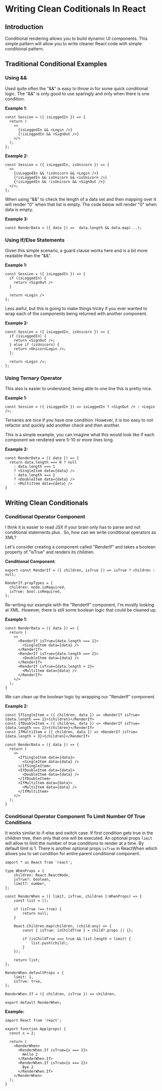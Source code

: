 # Writing Clean Coditionals In React

## Introduction

Conditional rendering allows you to build dynamic UI components. This simple pattern will allow you to write cleaner React code with simple conditional pattern.

## Traditional Conditional Examples

### Using &&

Used quite often the "&&" is easy to throw in for some quick conditional logic. The "&&" is only good to use sparingly and only when there is one condition.

**Example 1:**

```tsx
const Session = ({ isLoggedIn }) => {
  return (
    <>
      {isLoggedIn && <Login />}
      {!isLoggedIn && <SignOut />}
    </>
  );
};
```

**Example 2:**

```tsx
const Session = ({ isLoggedIn, isUnicorn }) => {
  <>
    {isLoggedIn && !isUnicorn && <Login />}
    {!isLoggedIn && isUnicorn && <isUnicorn />}
    {!isLoggedIn && !isUnicorn && <SignOut />}
  </>;
};
```

When using "&&" to check the length of a data set and then mapping over it will render "0" when that list is empty.
The code below will render "0" when data is empty.

**Example 3:**

```tsx
const RenderData = ({ data }) =>  data.length && data.map(...); 
```

### Using If/Else Statements

Given this simple scenario, a guard clause works here and is a bit more readable than the "&&".

**Example 1:**

```tsx
const Session = ({ isLoggedIn }) => {
  if (isLoggedIn) {
    return <SignOut />
  }

  return <Login />
};
```

Less awful, but this is going to make things tricky if you ever wanted to wrap each of the components being returned with another component.

**Example 2:**

```tsx
const Session = ({ isLoggedIn, isUnicorn }) => {
  if (isLoggedIn) {
    return <SignOut />;
  } else if (isUnicorn) {
    return <UnicornLogin />;
  };

  return <Login />;
};
```

### Using Ternary Operator

This also is easier to understand; being able to one line this is pretty nice.

**Example 1:**

```tsx
const Session = ({ isLoggedIn }) => isLoggedIn ? <SignOut /> : <Login />;
```

Ternaries are nice if you have one condition. However, it is too easy to not refactor and quickly add another check and then another.

This is a simple example, you can imagine what this would look like if each component we rendered were 5-10 or more lines long.

**Example 2:**

```tsx
const RenderData = ({ data }) => {
  return data.length === 0 ? null
    : data.length === 1
    ? <SingleItem data={data} />
    : data.length === 2
    ? <DoubleItem data={data} />
    : <MultiItem data={data} />
}
```

## Writing Clean Conditionals

### Conditional Operator Component

I think it is easier to read JSX if your brain only has to parse and not conditional statements plus . So, how can we write conditional operators as XML?

Let's consider creating a component called "RenderIf" and takes a boolean property of "isTrue" and renders its children.

**Conditional Component:**

```tsx
export const RenderIf = ({ children, isTrue }) => isTrue ? children : null;

RenderIf.propTypes = {
  children: node.isRequired,
  isTrue: bool.isRequired,
};
```

Re-writing our example with the "RenderIf" component, I'm mostly looking at XML. However, there is still some boolean logic that could be cleaned up.

**Example 1:**

```tsx
const RenderData = ({ data }) => {
  return (
    <>
      <RenderIf isTrue={data.length === 1}>
        <SingleItem data={data} />
      </RenderIf>
      <RenderIf isTrue={data.length === 2}>
        <DoubleItem data={data} />
      </RenderIf>
      <RenderIf isTrue={data.length > 2}>
        <MultiItem data={data} />
      </RenderIf>
    </>
  );
}
```

We can clean up the boolean logic by wrapping our "RenderIf" component.

**Example 2:**

```tsx
const IfSingleItem = ({ children, data }) => <RenderIf isTrue={data.length === 1}>{children}</RenderIf>
const IfDoubleItem = ({ children, data }) => <RenderIf isTrue={data.length === 2}>{children}</RenderIf>
const IfMultiItem = ({ children, data }) => <RenderIf isTrue={data.length > 3}>{children}</RenderIf>

const RenderData = ({ data }) => {
  return (
    <>
      <IfSingleItem data={data}>
        <SingleItem data={data} />
      </IfSingleItem>
      <IfDoubleItem data={data}>
        <DoubleItem data={data} />
      </IfDoubleItem>
      <IfMultiItem data={data}>
        <MultiItem data={data} />
      </IfMultiItem>
    </>
  );
}
```

### Conditional Operator Component To Limit Number Of True Conditions

It works similar to if-else and switch case. If first condition gets true in the children tree, then only that one will be executed.
An optional props `limit` will allow to limit the number of true conditions to render at a time. By default limit is 1.
There is another optional props `isTrue` in ReactWhen which allows you to set condition for entire parent conditional component.

```tsx
import * as React from 'react';

type WhenProps = {
    children: React.ReactNode,
    isTrue?: boolean,
    limit?: number,
};

const RenderWhen = ({ limit, isTrue, children }:WhenProps) => {
    const list = [];

    if (isTrue !== true) {
        return null;
    }

    React.Children.map(children, (child:any) => {
        const { isTrue: isChildTrue } = child?.props || {};

        if (isChildTrue === true && list.length < limit) {
            list.push(child);
        }
    });

    return list;
};

RenderWhen.defaultProps = {
    limit: 1,
    isTrue: true,
};

RenderWhen.If = ({ children, isTrue }) => children;

export default RenderWhen;
```

**Example:**

```tsx
import React from 'react';

export function App(props) {
  const x = 2;

  return (
    <RenderWhen>
      <RenderWhen.If isTrue={x === 2}>
        Hello 2
      </RenderWhen.If>
      <RenderWhen.If isTrue={x === 2}>
        Bye 2
      </RenderWhen.If>
    </RenderWhen>
  );
}
```
